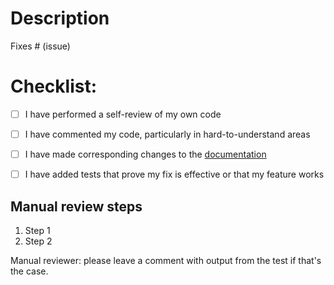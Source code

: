 # Description
<!-- Please include a summary of the change and which issue is fixed. Please also include relevant motivation and context. List any dependencies that are required for this change. -->

Fixes # (issue)

<!--
  By submitting the Contribution, you acknowledge that you have read the Contributor License Agreement at https://avohq.io/cla and agree to be bound by its terms.
-->

# Checklist:
<!--
  Please go through the steps and complete them if they make sense (add tests if the change requires it, add to the docs, etc.)
  (Mark [x] inside the brackets)
-->

- [ ] I have performed a self-review of my own code
- [ ] I have commented my code, particularly in hard-to-understand areas
- [ ] I have made corresponding changes to the [documentation](https://github.com/avo-hq/avodocs)
- [ ] I have added tests that prove my fix is effective or that my feature works


## Manual review steps
<!-- Please describe the tests that you ran to verify your changes. Provide instructions so we can reproduce. Please also list any relevant details for your test configuration. -->

1. Step 1
1. Step 2

Manual reviewer: please leave a comment with output from the test if that's the case.
